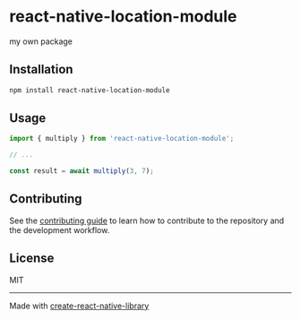 # react-native-location-module

my own package

## Installation

```sh
npm install react-native-location-module
```

## Usage


```js
import { multiply } from 'react-native-location-module';

// ...

const result = await multiply(3, 7);
```


## Contributing

See the [contributing guide](CONTRIBUTING.md) to learn how to contribute to the repository and the development workflow.

## License

MIT

---

Made with [create-react-native-library](https://github.com/callstack/react-native-builder-bob)
